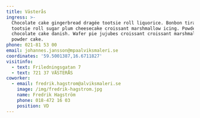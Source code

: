 ```yaml
---
title: Västerås
ingress: >-
  Chocolate cake gingerbread dragée tootsie roll liquorice. Bonbon tiramisu
  tootsie roll sugar plum cheesecake croissant marshmallow icing. Powder
  chocolate cake danish. Wafer pie jujubes croissant croissant marshmallow
  powder cake.
phone: 021-81 53 00
email: johannes.jansson@mpaalviksmaleri.se
coordinates: '59.5001387,16.6711827'
visitinfo:
  - text: Friledningsgatan 7
  - text: 721 37 VÄSTERÅS
coworker:
  - email: fredrik.hagstrom@alviksmaleri.se
    image: /img/fredrik-hagstrom.jpg
    name: Fredrik Hagström
    phone: 018-472 16 03
    position: VD
---
```


